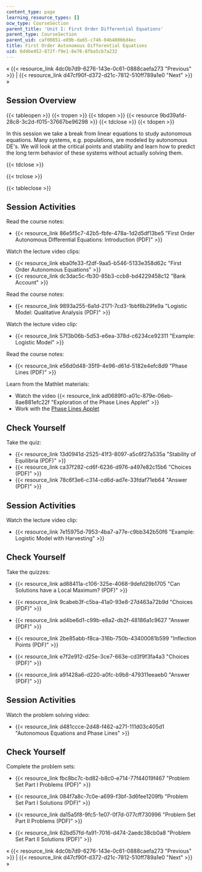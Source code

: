 ```yaml
---
content_type: page
learning_resource_types: []
ocw_type: CourseSection
parent_title: 'Unit I: First Order Differential Equations'
parent_type: CourseSection
parent_uid: caf00851-e89b-da65-c746-04b48066d4ec
title: First Order Autonomous Differential Equations
uid: 6d4be452-872f-f9e1-8e76-8fba5cb7a232
---
```


« {{< resource_link 4dc0b7d9-6276-143e-0c61-0888caefa273 "Previous" >}} | {{< resource_link d47cf90f-d372-d21c-7812-510ff789a1e0 "Next" >}} »

Session Overview
----------------

{{< tableopen >}}
{{< tropen >}}
{{< tdopen >}}
{{< resource 9bd39afd-28c8-3c2d-f015-37667be96298 >}}
{{< tdclose >}}
{{< tdopen >}}


In this session we take a break from linear equations to study autonomous equations. Many systems, e.g. populations, are modeled by autonomous DE's. We will look at the critical points and stability and learn how to predict the long term behavior of these systems without actually solving them.


{{< tdclose >}}

{{< trclose >}}

{{< tableclose >}}

Session Activities
------------------

Read the course notes:

*   {{< resource_link 86e5f5c7-42b5-fbfe-478a-1d2d5df13be5 "First Order Autonomous Differential Equations: Introduction (PDF)" >}}

Watch the lecture video clips:

*   {{< resource_link eba0fe33-f2df-9aa5-b546-5133e358d62c "First Order Autonomous Equations" >}}
*   {{< resource_link dc3dac5c-fb30-85b3-ccb8-bd4229458c12 "Bank Account" >}}

Read the course notes:

*   {{< resource_link 9893a255-6a1d-2171-7cd3-1bbf6b29fe9a "Logistic Model: Qualitative Analysis (PDF)" >}}

Watch the lecture video clip:

*   {{< resource_link 57f3b06b-5d53-e6ea-378d-c6234ce92311 "Example: Logistic Model" >}}

Read the course notes:

*   {{< resource_link e56d0d48-35f9-4e96-d61d-5182e4efc8d9 "Phase Lines (PDF)" >}}

Learn from the Mathlet materials:

*   Watch the video {{< resource_link ad0689f0-a01c-879e-06eb-8ae881efc22f "Exploration of the Phase Lines Applet" >}}
*   Work with the [Phase Lines Applet](/ans7870/18/18.03SC/phaseLines.html "Open in a new window.")

Check Yourself
--------------

Take the quiz:

*   {{< resource_link 13d0941d-2525-41f3-8097-a5c6f27a535a "Stability of Equilibria (PDF)" >}}
*   {{< resource_link ca37f282-cd6f-6236-d976-a497e82c15b6 "Choices (PDF)" >}}
*   {{< resource_link 78c6f3e6-c314-cd6d-ad7e-33fdaf71eb64 "Answer (PDF)" >}}

Session Activities
------------------

Watch the lecture video clip:

*   {{< resource_link 7e15975d-7953-4ba7-a77e-c9bb342b50f6 "Example: Logistic Model with Harvesting" >}}

Check Yourself
--------------

Take the quizzes:

*   {{< resource_link ad88411a-c106-325e-4068-9defd29b1705 "Can Solutions have a Local Maximum? (PDF)" >}}
*   {{< resource_link 9cabeb3f-c5ba-41a0-93e8-27d463a72b9d "Choices (PDF)" >}}
*   {{< resource_link ad4be6d1-c99b-e8a2-db2f-48186a1c9627 "Answer (PDF)" >}}
  
*   {{< resource_link 2be85abb-f8ca-316b-750b-43400081b599 "Inflection Points (PDF)" >}}
*   {{< resource_link e7f2e912-d25e-3ce7-663e-cd3f9f3fa4a3 "Choices (PDF)" >}}
*   {{< resource_link a91428a6-d220-a0fc-b9b8-479311eeaeb0 "Answer (PDF)" >}}

Session Activities
------------------

Watch the problem solving video:

*   {{< resource_link d481ccce-2d48-f462-a271-111d03c405d1 "Autonomous Equations and Phase Lines" >}}

Check Yourself
--------------

Complete the problem sets:

*   {{< resource_link fbc8bc7c-bd82-b8c0-e714-77f44019f467 "Problem Set Part I Problems (PDF)" >}}
*   {{< resource_link 084f7a8c-7c0e-a699-f3bf-3d6fee1209fb "Problem Set Part I Solutions (PDF)" >}}
  
*   {{< resource_link da15a5f8-9fc5-1e07-0f7d-077cff730996 "Problem Set Part II Problems (PDF)" >}}
*   {{< resource_link 62bd57fd-fa91-7016-d474-2aedc38cb0a8 "Problem Set Part II Solutions (PDF)" >}}

« {{< resource_link 4dc0b7d9-6276-143e-0c61-0888caefa273 "Previous" >}} | {{< resource_link d47cf90f-d372-d21c-7812-510ff789a1e0 "Next" >}} »